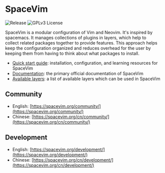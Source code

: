 # SpaceVim

![Release](https://img.shields.io/badge/Release-2.2.0-8700FF.svg)
![GPLv3 License](https://img.shields.io/badge/license-GPLv3-blue.svg)

SpaceVim is a modular configuration of Vim and Neovim.
It's inspired by spacemacs. It manages collections of plugins in layers,
which help to collect related packages together to provide features.
This approach helps keep the configuration organized and reduces
overhead for the user by keeping them from having to think about
what packages to install.

- [Quick start guide](https://spacevim.org/quick-start-guide/): installation, configuration, and learning resources for SpaceVim
- [Documentation](https://spacevim.org/documentation/): the primary official documentation of SpaceVim
- [Available layers](https://spacevim.org/layers/): a list of available layers which can be used in SpaceVim

## Community

- English: [https://spacevim.org/community/](https://spacevim.org/community/)
- Chinese: [https://spacevim.org/cn/community/](https://spacevim.org/cn/community/)

## Development

- English: [https://spacevim.org/development/](https://spacevim.org/development/)
- Chinese: [https://spacevim.org/cn/development/](https://spacevim.org/cn/development/)



<!-- vim:set nowrap: -->
